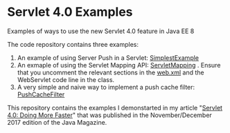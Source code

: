 # Servlet 4.0 Examples

Examples of ways to use the new Servlet 4.0 feature in Java EE 8

The code repository contains three examples:

1. An example of using Server Push in a
   Servlet: [SimplestExample](https://github.com/readlearncode/Servlet-4.0-Sampler/blob/master/src/main/java/com/readlearncode/servlet4/pushbuilder/SimplestExample.java)
2. An exmaple of using the Servlet Mapping
   API: [ServletMapping](https://github.com/readlearncode/Servlet-4.0-Sampler/blob/master/src/main/java/com/readlearncode/servlet4/mapping/ServletMapping.java)
   . Ensure that you uncomment the relevant sections in
   the [web.xml](https://github.com/readlearncode/Servlet-4.0-Sampler/blob/master/src/main/webapp/WEB-INF/web.xml) and
   the WebServlet code line in the class.
3. A very simple and naive way to implement a push cache
   filter: [PushCacheFilter](https://github.com/readlearncode/Servlet-4.0-Sampler/blob/master/src/main/java/com/readlearncode/servlet4/pushbuilder/PushCacheFilter.java)

This repository contains the examples I demonstarted in my
article "[Servlet 4.0: Doing More Faster](http://www.javamagazine.mozaicreader.com/NovDec2017/facebook#&pageSet=13&page=0)"
that was published in the November/December 2017 edition of the Java Magazine.
